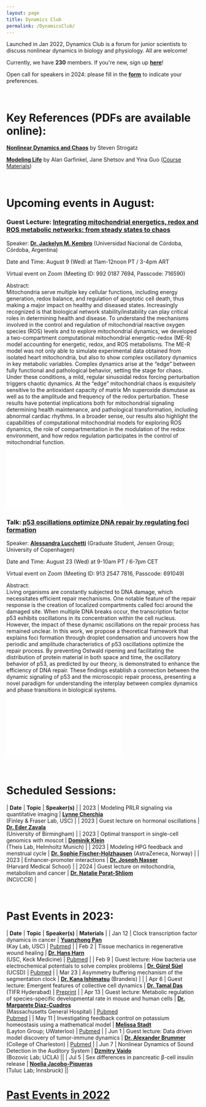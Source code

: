 ```yaml
---
layout: page
title: Dynamics Club
permalink: /DynamicsClub/
---
```


Launched in Jan 2022, Dynamics Club is a forum for junior scientists to discuss nonlinear dynamics in biology and physiology. All are welcome! 

Currently, we have **230** members. If you're new, sign up [**here**](http://eepurl.com/hSqQLD)! 

Open call for speakers in 2024: please fill in the [**form**](https://forms.gle/HuNdCuoJUGktCzQ9A) to indicate your preferences. 

&nbsp;
&nbsp;

# Key References (PDFs are available online): 

[**Nonlinear Dynamics and Chaos**](https://www.stevenstrogatz.com/books/nonlinear-dynamics-and-chaos-with-applications-to-physics-biology-chemistry-and-engineering) by Steven Strogatz 

[**Modeling Life**](https://link.springer.com/book/10.1007/978-3-319-59731-7) by Alan Garfinkel, Jane Shetsov and Yina Guo ([Course Materials](https://modelinginbiology.github.io))

&nbsp;
&nbsp;

# Upcoming events in August: 

### Guest Lecture: [**Integrating mitochondrial energetics, redox and ROS metabolic networks: from steady states to chaos**](https://pubmed.ncbi.nlm.nih.gov/30337561/)

Speaker: [**Dr. Jackelyn M. Kembro**](https://loop.frontiersin.org/people/170588/overview) (Universidad Nacional de Córdoba, Córdoba, Argentina)

Date and Time: August 9 (Wed) at 11am-12noon PT / 3-4pm ART

Virtual event on Zoom (Meeting ID: 992 0187 7694, Passcode: 716590)

Abstract:\
Mitochondria serve multiple key cellular functions, including energy generation, redox balance, and regulation of apoptotic cell death, thus making a major impact on healthy and diseased states. Increasingly recognized is that biological network stability/instability can play critical roles in determining health and disease. To understand the mechanisms involved in the control and regulation of mitochondrial reactive oxygen species (ROS) levels and to explore mitochondrial dynamics, we developed a two-compartment computational mitochondrial energetic-redox (ME-R) model  accounting for energetic, redox, and ROS metabolisms. The ME-R model was  not only  able to  simulate experimental data obtained from isolated heart mitochondria, but also to show complex oscillatory dynamics in key metabolic variables. Complex dynamics arise at the “edge” between fully functional and pathological behavior, setting the stage for chaos. Under these conditions, a mild, regular sinusoidal redox forcing perturbation triggers chaotic dynamics. At the “edge” mitochondrial chaos is exquisitely sensitive to the antioxidant capacity of matrix Mn superoxide dismutase as well as to the amplitude and frequency of the redox perturbation.  These results have potential implications both for mitochondrial signaling determining health maintenance, and pathological transformation, including abnormal cardiac rhythms. In a broader sense, our results also highlight the capabilities of computational mitochondrial models for exploring ROS dynamics, the role of compartmentation in the modulation of the redox environment, and how redox regulation participates in the control of mitochondrial function. 

![DynamicsClub_Aug](/images/DynamicsClub_Aug2023_2.pdf)


### Talk: [**p53 oscillations optimize DNA repair by regulating foci formation**](https://pubmed.ncbi.nlm.nih.gov/36368307/)

Speaker: [**Alessandra Lucchetti**](https://nbi.ku.dk/english/staff/?pure=en/persons/624447) (Graduate Student, Jensen Group; University of Copenhagen)

Date and Time: August 23 (Wed) at 9-10am PT / 6-7pm CET

Virtual event on Zoom (Meeting ID: 913 2547 7816, Passcode: 691049)

Abstract:\
Living organisms are constantly subjected to DNA damage, which necessitates efficient repair mechanisms. One notable feature of the repair response is the creation of localized compartments called foci around the damaged site. When multiple DNA breaks occur, the transcription factor p53 exhibits oscillations in its concentration within the cell nucleus. However, the impact of these dynamic oscillations on the repair process has remained unclear. In this work, we propose a theoretical framework that explains foci formation through droplet condensation and uncovers how the periodic and amplitude characteristics of p53 oscillations optimize the repair process. By preventing Ostwald ripening and facilitating the distribution of protein material in both space and time, the oscillatory behavior of p53, as predicted by our theory, is demonstrated to enhance the efficiency of DNA repair. These findings establish a connection between the dynamic signaling of p53 and the microscopic repair process, presenting a novel paradigm for understanding the interplay between complex dynamics and phase transitions in biological systems.

![DynamicsClub](/images/DynamicsClub_Aug2023.pdf)

&nbsp;
&nbsp;

# Scheduled Sessions:

| **Date** | **Topic** | **Speaker(s)** |
| 2023 | Modeling PRLR signaling via quantitative imaging | [**Lynne Cherchia**](http://csbl.usc.edu/people/lab-members/) <br /> (Finley & Fraser Lab, USC) |
| 2023 | Guest lecture on hormonal oscillations | [**Dr. Eder Zavala**](https://www.birmingham.ac.uk/staff/profiles/metabolism-systems/zavala-eder.aspx) <br /> (University of Birmingham) |
| 2023 | Optimal transport in single-cell genomics with moscot | [**Dominik Klein**](https://www.linkedin.com/in/dominik-klein-8ba2b6179/?originalSubdomain=de) <br /> (Theis Lab, Helmholtz Munich) |
| 2023 | Modeling HPG feedback and menstrual cycle | [**Dr. Sophie Fischer-Holzhausen**](https://www.linkedin.com/in/sophie-fischer-holzhausen-99b366244) (AstraZeneca, Norway) |
| 2023 | Enhancer-promoter interactions | [**Dr. Joseph Nasser**](https://connects.catalyst.harvard.edu/Profiles/display/Person/200753) <br /> (Harvard Medical School) |
| 2024 | Guest lecture on mitochondria, metabolism and cancer | [**Dr. Natalie Porat-Shliom**](https://irp.nih.gov/pi/natalie-porat-shliom) <br /> (NCI/CCR) |

&nbsp;
&nbsp; 

# Past Events in 2023:

| **Date** | **Topic** | **Speaker(s)** | **Materials** |
| Jan 12 | Clock transcription factor dynamics in cancer | [**Yuanzhong Pan**](https://kaylab.usc.edu/about-ussteve-a-kay-ph-d-d-sc/staff/)  <br /> (Kay Lab, USC)  | [Pubmed](https://pubmed.ncbi.nlm.nih.gov/36595671/) |
| Feb 2 | Tissue mechanics in regenerative wound healing | [**Dr. Hans Harn**](https://sites.usc.edu/cmchuong/about/)  <br /> (USC, Keck Medicine)  | [Pubmed](https://pubmed.ncbi.nlm.nih.gov/33972536/) |
| Feb 9 | Guest lecture: How bacteria use electrochemical potentials to solve complex problems | [**Dr. Gürol Süel**](https://suellab.github.io) (UCSD)  | [Pubmed](https://pubmed.ncbi.nlm.nih.gov/36201591/) |
| Mar 23 | Asymmetry buffering mechanism of the segmentation clock | [**Dr. Kana Ishimatsu**](https://www.brandeis.edu/mathematics/people/index.html) (Brandeis) | |
| Apr 6 | Guest lecture: Emergent features of collective cell dynamics | [**Dr. Tamal Das**](https://www.tifrh.res.in/~tamal/) <br /> (TIFR Hyderabad)  | [Preprint](https://doi.org/10.1101/2022.08.03.502740) |
| Apr 13 | Guest lecture: Metabolic regulation of species-specific developmental rate in mouse and human cells | [**Dr. Margarete Diaz-Cuadros**](https://molbio.massgeneral.org/labs/diaz-cuadros-lab/) <br /> (Massachusetts General Hospital) | [Pubmed](https://pubmed.ncbi.nlm.nih.gov/31915384/) <br /> [Pubmed](https://pubmed.ncbi.nlm.nih.gov/36599986/) |
| May 11 | Investigating feedback control on potassium homeostasis using a mathematical model | [**Melissa Stadt**](https://uwaterloo.ca/scholar/mstadt/home) <br /> (Layton Group; UWaterloo) | [Pubmed](https://pubmed.ncbi.nlm.nih.gov/36538563/) |
| Jun 1 | Guest lecture: Data driven model discovery of tumor-immune dynamics | [**Dr. Alexander Brummer**](https://physics.cofc.edu/faculty-and-staff-listing/brummer,-alex.php) <br /> (College of Charleston) | [Pubmed](https://pubmed.ncbi.nlm.nih.gov/37256133/) |
| Jun 7 | Nonlinear Dynamics of Sound Detection in the Auditory System | [**Dzmitry Vaido**](https://bozoviclab.physics.ucla.edu/members.html) <br /> (Bozovic Lab; UCLA) ||
| Jul 5 | Sex differences in pancreatic β-cell insulin release | [**Noelia Jacobo-Piqueras**](https://cavx.at/noelia-jacobo-piqueras/) <br /> (Tuluc Lab; Innsbruck) ||

# [Past Events in 2022](https://lingyunxiong.github.io/2022/12/16/dynamicsclub.html)

&nbsp;
&nbsp;


